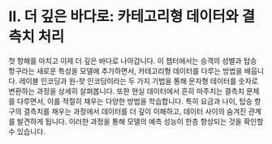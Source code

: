 # II. 더 깊은 바다로: 카테고리형 데이터와 결측치 처리

첫 항해를 마치고 이제 더 깊은 바다로 나아갑니다. 이 챕터에서는 승객의 성별과 탑승 항구라는 새로운 특성을 모델에 추가하면서, 카테고리형 데이터를 다루는 방법을 배웁니다. 레이블 인코딩과 원-핫 인코딩이라는 두 가지 기법을 통해 문자형 데이터를 숫자로 변환하는 과정을 상세히 살펴봅니다. 또한 현실 데이터에서 흔히 마주치는 결측치 문제를 다루면서, 이를 적절히 채우는 다양한 방법을 학습합니다. 특히 요금과 나이, 탑승 항구의 결측치를 채우는 과정에서 데이터를 더 깊이 이해하고, 데이터 사이의 숨겨진 관계를 발견하게 됩니다. 이러한 과정을 통해 모델의 예측 성능이 한층 향상되는 것을 확인할 수 있습니다. 